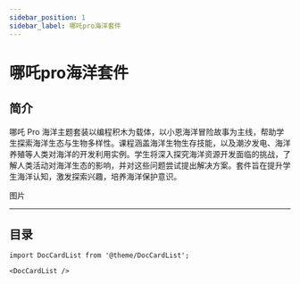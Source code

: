 ```yaml
---
sidebar_position: 1
sidebar_label: 哪吒pro海洋套件
---
```


# 哪吒pro海洋套件

## 简介
哪吒 Pro 海洋主题套装以编程积木为载体，以小恩海洋冒险故事为主线，帮助学生探索海洋生态与生物多样性。课程涵盖海洋生物生存技能，以及潮汐发电、海洋养殖等人类对海洋的开发利用实例。学生将深入探究海洋资源开发面临的挑战，了解人类活动对海洋生态的影响，并对这些问题尝试提出解决方案。套件旨在提升学生海洋认知，激发探索兴趣，培养海洋保护意识。

图片

---
## 目录

```mdx-code-block
import DocCardList from '@theme/DocCardList';

<DocCardList />
```
